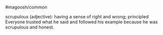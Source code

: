 #magoosh/common

scrupulous (adjective): having a sense of right and wrong; principled 
Everyone trusted what he said and followed his example because he was scrupulous and honest. 
